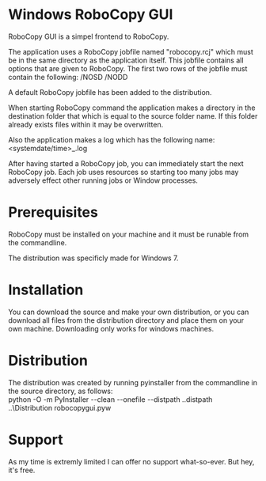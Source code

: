 # Windows RoboCopy GUI

RoboCopy GUI is a simpel frontend to RoboCopy.

The application uses a RoboCopy jobfile named "robocopy.rcj" which must be in the same directory as the application itself. This jobfile contains all options that are given to
RoboCopy. The first two rows of the jobfile must contain the following:
  /NOSD
  /NODD

A default RoboCopy jobfile has been added to the distribution.

When starting RoboCopy command the application makes a directory in the destination folder that which is equal to the source folder name. If this folder already exists files within it may be overwritten.

Also the application makes a log which has the following name: <systemdate/time>_<source folder name>.log

After having started a RoboCopy job, you can immediately start the next RoboCopy job. Each job uses resources so starting too many jobs may adversely effect other running jobs or Window processes.

# Prerequisites
RoboCopy must be installed on your machine and it must be runable from the commandline. 

The distribution was specificly made for Windows 7.

# Installation
You can download the source and make your own distribution, or you can download all files from the distribution directory and place them on your own machine. Downloading only works for windows machines. 

# Distribution
The distribution was created by running pyinstaller from the commandline in the source directory, as follows:  
python -O -m PyInstaller --clean --onefile --distpath ..distpath ..\Distribution robocopygui.pyw

# Support
As  my time is extremly limited I can offer no support what-so-ever. But hey, it's free.
